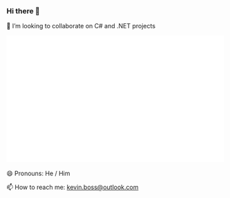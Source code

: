 ### Hi there 👋

👯 I’m looking to collaborate on C# and .NET projects

<a href="https://github.com/kevinboss">
  <img src="https://raw.githubusercontent.com/kevinboss/github-stats/9fad7a5db092561a77bf576e81790091edeec458/generated/languages.svg">
</a>

😄 Pronouns: He / Him

📫 How to reach me: kevin.boss@outlook.com
